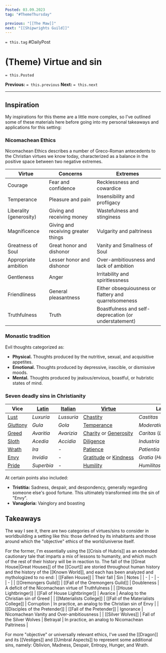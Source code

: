 ```yaml
---
Posted: 03.09.2023
tag: "#ThemeThursday"

previous: "[[The Maw]]"
next: "[[Shipwrights Guild]]"
---
```

`= this.tag` #DailyPost
# (Theme) Virtue and sin
`= this.Posted`

**Previous:** `= this.previous`
**Next:** `= this.next`

---

## Inspiration

My inspirations for this theme are a little more complex, so I've outlined some of these materials here before going into my personal takeaways and applications for this setting:

### Nicomachean Ethics

Nicomachean Ethics describes a number of Greco-Roman antecedents to the Christian virtues we know today, characterized as a balance in the positive space between two negative extremes.

| Virtue | Concerns | Extremes |
| - | - | - |
| Courage | Fear and confidence | Recklessness and cowardice |
| Temperance | Pleasure and pain | Insensibility and profligacy |
| Liberality (generosity) | Giving and receiving money | Wastefulness and stinginess |
| Magnificence | Giving and receiving greater things | Vulgarity and paltriness |
| Greatness of Soul | Great honor and dishonor | Vanity and Smallness of Soul |
| Appropriate ambition | Lesser honor and dishonor | Over-ambitiousness and lack of ambition |
| Gentleness | Anger | Irritability and spiritlessness |
| Friendliness | General pleasantness | Either obsequiousness or flattery and quarrelsomeness |
| Truthfulness | Truth | Boastfulness and self-deprecation (or understatement)

### Monastic tradition

Evil thoughts categorized as:
- **Physical.** Thoughts produced by the nutritive, sexual, and acquisitive appetites.
- **Emotional.** Thoughts produced by depressive, irascible, or dismissive moods.
- **Mental.** Thoughts produced by jealous/envious, boastful, or hubristic states of mind.

### Seven deadly sins in Christianity

| Vice | [Latin](https://en.wikipedia.org/wiki/Latin "Latin") | [Italian](https://en.wikipedia.org/wiki/Italian_language "Italian language") | [Virtue](https://en.wikipedia.org/wiki/Seven_virtues "Seven virtues") | Latin | Italian |
| - | - | - | - | - | - |
| [Lust](https://en.wikipedia.org/wiki/Lust "Lust") | _Luxuria_ | _Lussuria_ | [Chastity](https://en.wikipedia.org/wiki/Chastity "Chastity") | _Castitas_ | _Castità_ |
| [Gluttony](https://en.wikipedia.org/wiki/Gluttony "Gluttony") | _Gula_ | _Gola_ | [Temperance](https://en.wikipedia.org/wiki/Temperance_(virtue) "Temperance (virtue)") | _Moderatio_ | _Temperanza_ |
| [Greed](https://en.wikipedia.org/wiki/Greed "Greed") | _Avaritia_ | _Avarizia_ | [Charity](https://en.wikipedia.org/wiki/Charity_(virtue) "Charity (virtue)") or [Generosity](https://en.wikipedia.org/wiki/Generosity "Generosity") | _Caritas_ (_Liberalitas_) | _Generosità_ |
| [Sloth](https://en.wikipedia.org/wiki/Sloth_(deadly_sin) "Sloth (deadly sin)") | _Acedia_ | _Accidia_ | [Diligence](https://en.wikipedia.org/wiki/Diligence "Diligence") | _Industria_ | _Diligenza_ |
| [Wrath](https://en.wikipedia.org/wiki/Wrath "Wrath") | _Ira_ | - | [Patience](https://en.wikipedia.org/wiki/Patience "Patience") | _Patientia_ | _Pazienza_ |
| [Envy](https://en.wikipedia.org/wiki/Envy "Envy") | _Invidia_ | - | [Gratitude](https://en.wikipedia.org/wiki/Gratitude "Gratitude") or [Kindness](https://en.wikipedia.org/wiki/Kindness "Kindness") | _Gratia_ (_Humanitas_) | _Gratitudine_ |
| [Pride](https://en.wikipedia.org/wiki/Pride "Pride") | _Superbia_ | - | [Humility](https://en.wikipedia.org/wiki/Humility "Humility") | _Humilitas_ | _Umiltà_ |

At certain points also included:
- **Tristitia:** Sadness, despair, and despondency, generally regarding someone else's good fortune. This ultimately transformed into the sin of "Envy".
- **Vanagloria:** Vainglory and boasting

## Takeaways

The way I see it, there are two categories of virtues/sins to consider in worldbuilding a setting like this: those defined by its inhabitants and those around which the "objective" ethics of the world/universe itself.

For the former, I'm essentially using the [[Crisis of Hubris]] as an extended cautionary tale that imparts a mix of lessons to humanity, and which much of the rest of their history will be in reaction to. The fall of the [[Great House|Great Houses]] of the [[Court]] are storied throughout human history and the history of the [[Known World]], and each has been analyzed and mythologized to no end:
| [[Fallen House]] | Their fall | Sin | Notes |
| - | - | - | - |
| [[Oremongers Guild]] | [[Fall of the Oremongers Guild]] | Doubleness | A deficit of the Nicomachean virtue of Truthfulness |
| [[House Lightbringer]] | [[Fall of House Lightbringer]] | Avarice | Analog to the Christian sin of Greed |
| [[Materialists College]] | [[Fall of the Materialists College]] | Corruption | In practice, an analog to the Christian sin of Envy |
| [[Disciples of the Pretender]] | [[Fall of the Pretender]] | Ignorance | Nicomachean Vanity and Over-ambitiousness |
| [[Silver Wolves]]  | Fall of the Silver Wolves | Betrayal | In practice, an analog to Nicomachean Paltriness |

For more "objective" or universally relevant ethics, I've used the [[Dragon]] and its [[Vestiges]] and [[Umbral Aspects]] to represent some additional sins, namely: Oblivion, Madness, Despair, Entropy, Hunger, and Wrath.